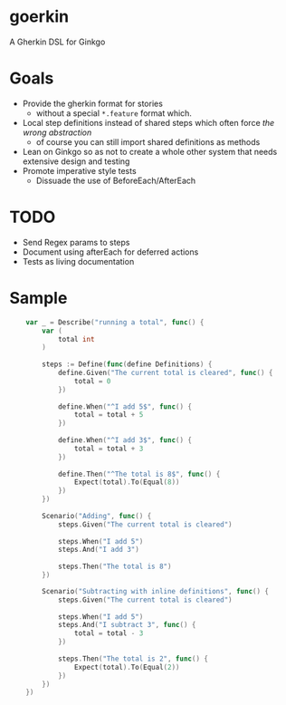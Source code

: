 # goerkin
A Gherkin DSL for Ginkgo

# Goals

* Provide the gherkin format for stories
    * without a special `*.feature` format which.
* Local step definitions instead of shared steps which often force *the wrong abstraction*
    * of course you can still import shared definitions as methods
* Lean on Ginkgo so as not to create a whole other system that needs extensive design and testing
* Promote imperative style tests
    * Dissuade the use of BeforeEach/AfterEach    

# TODO

* Send Regex params to steps
* Document using afterEach for deferred actions
* Tests as living documentation 

# Sample
```go
    var _ = Describe("running a total", func() {
        var (
            total int
        )
    
        steps := Define(func(define Definitions) {
            define.Given("The current total is cleared", func() {
            	total = 0
            })
    
            define.When("^I add 5$", func() {
            	total = total + 5
            })
    
            define.When("^I add 3$", func() {
                total = total + 3
            })
    
            define.Then("^The total is 8$", func() {
                Expect(total).To(Equal(8))
            })
        })
    
        Scenario("Adding", func() {
            steps.Given("The current total is cleared")
            
            steps.When("I add 5")
            steps.And("I add 3")
            
            steps.Then("The total is 8")
        })

        Scenario("Subtracting with inline definitions", func() {
            steps.Given("The current total is cleared")
            
            steps.When("I add 5")
            steps.And("I subtract 3", func() {
            	total = total - 3
            })
            
            steps.Then("The total is 2", func() {
            	Expect(total).To(Equal(2))
            })
        })
    })
```